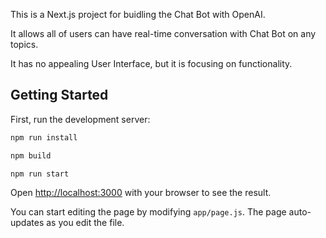 This is a Next.js project for buidling the Chat Bot with OpenAI.

It allows all of users can have real-time conversation with Chat Bot on any topics.

It has no appealing User Interface, but it is focusing on functionality.

## Getting Started

First, run the development server:

```bash
npm run install

npm build

npm run start
```

Open [http://localhost:3000](http://localhost:3000) with your browser to see the result.

You can start editing the page by modifying `app/page.js`. The page auto-updates as you edit the file.